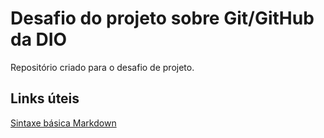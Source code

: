 # Desafio do projeto sobre Git/GitHub da DIO
Repositório criado para o desafio de projeto.

## Links úteis
[Sintaxe básica Markdown](https://www.markdownguide.org/basic-syntax/)
